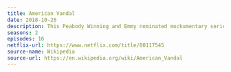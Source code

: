 ```yaml
---
title: American Vandal
date: 2018-10-26
description: This Peabody Winning and Emmy nominated mockumentary series received great reviews but was cancelled after 2 seasons. 
seasons: 2
episodes: 16
netflix-url: https://www.netflix.com/title/80117545
source-name: Wikipedia  
source-url: https://en.wikipedia.org/wiki/American_Vandal
---
```



